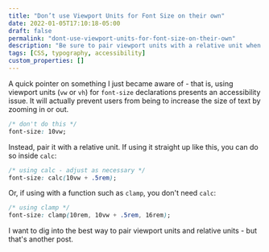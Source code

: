 ```yaml
---
title: "Don’t use Viewport Units for Font Size on their own"
date: 2022-01-05T17:10:18-05:00
draft: false
permalink: "dont-use-viewport-units-for-font-size-on-their-own"
description: "Be sure to pair viewport units with a relative unit when using them on font sizes, or you'll introduce an accessibility issue."
tags: [CSS, typography, accessibility]
custom_properties: []
---
```


A quick pointer on something I just became aware of - that is, using viewport units (`vw` or `vh`) for `font-size` declarations presents an accessibility issue. It will actually prevent users from being to increase the size of text by zooming in or out.

```css
/* don't do this */
font-size: 10vw;
```

Instead, pair it with a relative unit. If using it straight up like this, you can do so inside `calc`:

```css
/* using calc - adjust as necessary */
font-size: calc(10vw + .5rem);
```

Or, if using with a function such as `clamp`, you don't need `calc`:

```css
/* using clamp */
font-size: clamp(10rem, 10vw + .5rem, 16rem);
```

I want to dig into the best way to pair viewport units and relative units - but that's another post.
